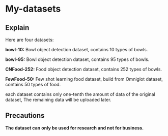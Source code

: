 # My-datasets

## Explain
Here are four datasets: 

 __bowl-10:__ Bowl object detection dataset, contains 10 types of bowls. 

 __bowl-95:__ Bowl object detection dataset, contains 95 types of bowls. 

 __CNFood-252:__ Food object detection dataset, contains 252 types of bowls. 

 __FewFood-50:__ Few shot learning food dataset, build from Omniglot dataset, contains 50 types of food. 

each dataset contains only one-tenth the amount of data of the original dataset, The remaining data will be uploaded later. 

## Precautions
__The dataset can only be used for research and not for business.__

